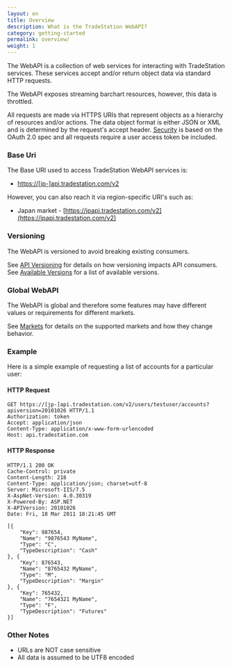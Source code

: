 ```yaml
---
layout: en
title: Overview
description: What is the TradeStation WebAPI?
category: getting-started
permalink: overview/
weight: 1
---
```


The WebAPI is a collection of web services for interacting with TradeStation services. These services accept and/or return object data via standard HTTP requests.

The WebAPI exposes streaming barchart resources, however, this data is throttled.

All requests are made via HTTPS URIs that represent objects as a hierarchy of resources and/or actions. The data object format is either JSON or XML and is determined by the request's accept header. [Security](../security-overview) is based on the OAuth 2.0 spec and all requests require a user access token be included.

### Base Uri
The Base URI used to access TradeStation WebAPI services is: 

* [https://[jp-]api.tradestation.com/v2](https://[jp-]api.tradestation.com/v2)

However, you can also reach it via region-specific URI's such as:

* Japan market - [https://jpapi.tradestation.com/v2](https://jpapi.tradestation.com/v2)

### Versioning
The WebAPI is versioned to avoid breaking existing consumers.  
  
See [API Versioning](../api-versioning) for details on how versioning impacts API consumers.  
See [Available Versions](../../versions) for a list of available versions.

### Global WebAPI
The WebAPI is global and therefore some features may have different values or requirements for different markets.

See [Markets](../../markets) for details on the supported markets and how they change behavior.



### Example

Here is a simple example of requesting a list of accounts for a particular user:

#### HTTP Request

    GET https://[jp-]api.tradestation.com/v2/users/testuser/accounts?apiversion=20101026 HTTP/1.1
    Authorization: token
    Accept: application/json
    Content-Type: application/x-www-form-urlencoded
    Host: api.tradestation.com

#### HTTP Response

    HTTP/1.1 200 OK
    Cache-Control: private
    Content-Length: 218
    Content-Type: application/json; charset=utf-8
    Server: Microsoft-IIS/7.5
    X-AspNet-Version: 4.0.30319
    X-Powered-By: ASP.NET
    X-APIVersion: 20101026
    Date: Fri, 18 Mar 2011 18:21:45 GMT

    [{
        "Key": 987654,
        "Name": "9876543 MyName",
        "Type": "C",
        "TypeDescription": "Cash"
    }, {
        "Key": 876543,
        "Name": "8765432 MyName",
        "Type": "M",
        "TypeDescription": "Margin"
    }, {
        "Key": 765432,
        "Name": "7654321 MyName",
        "Type": "F",
        "TypeDescription": "Futures"
    }]

### Other Notes

* URLs are NOT case sensitive
* All data is assumed to be UTF8 encoded


